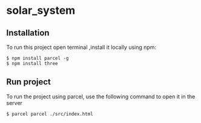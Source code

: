 # solar_system
## Installation
To run this project open terminal ,install it locally using npm:
```
$ npm install parcel -g   
$ npm install three  
```
## Run project
To run the project using parcel, use the following command to open it in the server

```
$ parcel parcel ./src/index.html

```